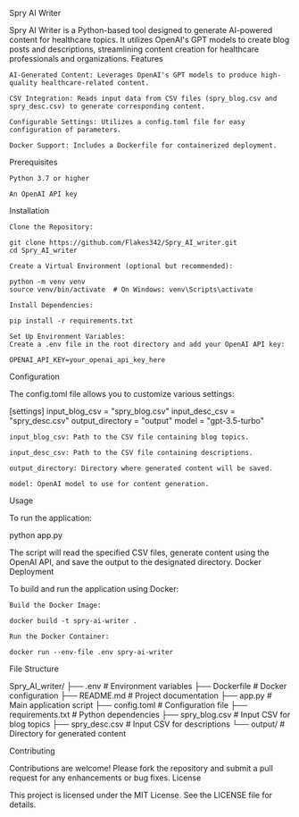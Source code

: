 Spry AI Writer

Spry AI Writer is a Python-based tool designed to generate AI-powered content for healthcare topics. It utilizes OpenAI's GPT models to create blog posts and descriptions, streamlining content creation for healthcare professionals and organizations.
Features

    AI-Generated Content: Leverages OpenAI's GPT models to produce high-quality healthcare-related content.

    CSV Integration: Reads input data from CSV files (spry_blog.csv and spry_desc.csv) to generate corresponding content.

    Configurable Settings: Utilizes a config.toml file for easy configuration of parameters.

    Docker Support: Includes a Dockerfile for containerized deployment.

Prerequisites

    Python 3.7 or higher

    An OpenAI API key

Installation

    Clone the Repository:

    git clone https://github.com/Flakes342/Spry_AI_writer.git
    cd Spry_AI_writer

    Create a Virtual Environment (optional but recommended):

    python -m venv venv
    source venv/bin/activate  # On Windows: venv\Scripts\activate

    Install Dependencies:

    pip install -r requirements.txt

    Set Up Environment Variables:
    Create a .env file in the root directory and add your OpenAI API key:

    OPENAI_API_KEY=your_openai_api_key_here

Configuration

The config.toml file allows you to customize various settings:

[settings]
input_blog_csv = "spry_blog.csv"
input_desc_csv = "spry_desc.csv"
output_directory = "output"
model = "gpt-3.5-turbo"

    input_blog_csv: Path to the CSV file containing blog topics.

    input_desc_csv: Path to the CSV file containing descriptions.

    output_directory: Directory where generated content will be saved.

    model: OpenAI model to use for content generation.

Usage

To run the application:

python app.py

The script will read the specified CSV files, generate content using the OpenAI API, and save the output to the designated directory.
Docker Deployment

To build and run the application using Docker:

    Build the Docker Image:

    docker build -t spry-ai-writer .

    Run the Docker Container:

    docker run --env-file .env spry-ai-writer

File Structure

Spry_AI_writer/
├── .env                 # Environment variables
├── Dockerfile           # Docker configuration
├── README.md            # Project documentation
├── app.py               # Main application script
├── config.toml          # Configuration file
├── requirements.txt     # Python dependencies
├── spry_blog.csv        # Input CSV for blog topics
├── spry_desc.csv        # Input CSV for descriptions
└── output/              # Directory for generated content

Contributing

Contributions are welcome! Please fork the repository and submit a pull request for any enhancements or bug fixes.
License

This project is licensed under the MIT License. See the LICENSE file for details.
